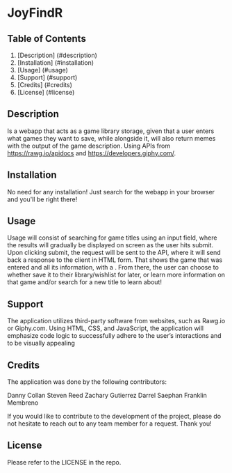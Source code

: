 # JoyFindR

## Table of Contents
1. [Description] (#description)
2. [Installation] (#installation)
3. [Usage] (#usage)
4. [Support] (#support)
5. [Credits] (#credits)
6. [License] (#license)

## Description <a name="description"></a>

Is a webapp that acts as a game library storage, given that a user enters what games they want to save, while alongside it, will also return memes with the output of the game description. Using APIs from https://rawg.io/apidocs and https://developers.giphy.com/.

## Installation <a name="installation"></a>

No need for any installation! Just search for the webapp in your browser and you'll be right there!

## Usage <a name="usage"></a>

Usage will consist of searching for game titles using an input field, where the results will gradually be displayed on screen as the user hits submit. Upon clicking submit, the request will be sent to the API, where it will send back a response to the client in HTML form. That shows the game that was entered and all its information, with a . From there, the user can choose to whether save it to their library/wishlist for later, or learn more information on that game and/or search for a new title to learn about!

## Support <a name="support"></a>

The application utilizes third-party software from websites, such as Rawg.io or Giphy.com. Using HTML, CSS, and JavaScript, the application will emphasize code logic to successfully adhere to the user’s interactions and to be visually appealing

## Credits <a name="credits"></a>

The application was done by the following contributors:

Danny Collan
Steven Reed
Zachary Gutierrez
Darrel Saephan
Franklin Membreno

If you would like to contribute to the development of the project, please do not hesitate to reach out to any team member for a request. Thank you!

## License <a name="license"></a>

Please refer to the LICENSE in the repo.